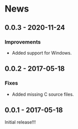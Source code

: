 # News

## 0.0.3 - 2020-11-24

### Improvements

  * Added support for Windows.

## 0.0.2 - 2017-05-18

### Fixes

  * Added missing C source files.

## 0.0.1 - 2017-05-18

Initial release!!!
